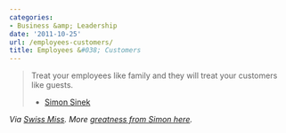 ```yaml
---
categories:
- Business &amp; Leadership
date: '2011-10-25'
url: /employees-customers/
title: Employees &#038; Customers
---
```


<blockquote>Treat your employees like family and they will treat your customers like guests.

- <a href="http://twitter.com/simonsinek">Simon Sinek</a></blockquote>

<em>Via <a href="http://twitter.com/swissmiss">Swiss Miss</a>. More <a href="https://gomakethings.com/if-you-dont-understand-people-you-dont-understand-business/">greatness from Simon here</a>.</em>